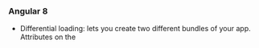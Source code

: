### Angular 8
- Differential loading: lets you create two different bundles of your app. Attributes on the <script> tag in your index.html file let the browser request the most appropriate bundle; modern browsers will request a bundle that uses ES2015 JavaScript syntax and will be significantly smaller than the legacy bundle that uses ES5 syntax
- Ivy Compiler - opt in preview feature
- Bazel builder
- Webworker in Angular CLI
- lazy loading modules better way (earlier loadChildren: '../lazy.module#LazyModule) prone to errors since it is a string (new way - loadChildren: import('../lazy.module).then(m => m.LazyModule)))

### Angular 9
- Ivy - default compiler
- latest typesccript version support (3.6 & 3.7)
- Official components for youtube and google maps

### Angular 10
- Create project with --strict rules
- TS 3.9 support
- New date range picker
- CommonJS import warnings
